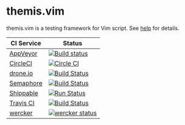 # themis.vim

themis.vim is a testing framework for Vim script.
See [help](doc/themis.txt) for details.

CI Service                                    | Status
----------                                    | ------
[AppVeyor](https://ci.appveyor.com/)          | [![Build status](https://ci.appveyor.com/api/projects/status/hr4us4ogbir0177i/branch/master?svg=true)](https://ci.appveyor.com/project/thinca/vim-themis/branch/master)
[CircleCI](https://circleci.com/)             | [![Circle CI](https://circleci.com/gh/thinca/vim-themis/tree/master.svg?style=svg)](https://circleci.com/gh/thinca/vim-themis/tree/master)
[drone.io](https://drone.io/)                 | [![Build Status](https://drone.io/github.com/thinca/vim-themis/status.png)](https://drone.io/github.com/thinca/vim-themis/latest)
[Semaphore](https://semaphoreci.com/)         | [![Build Status](https://semaphoreci.com/api/v1/projects/49e31cae-d92f-4d50-a0ed-632a94ba9ca1/319490/badge.svg)](https://semaphoreci.com/thinca/vim-themis)
[Shippable](https://app.shippable.com/)       | [![Run Status](https://api.shippable.com/projects/54a186acd46935d5fbc11cfb/badge?branch=master)](https://app.shippable.com/projects/54a186acd46935d5fbc11cfb)
[Travis CI](https://travis-ci.org/)           | [![Build Status](https://travis-ci.org/thinca/vim-themis.svg?branch=master)](https://travis-ci.org/thinca/vim-themis)
[wercker](https://app.wercker.com/)           | [![wercker status](https://app.wercker.com/status/4c5cb9f41d67922a9bcb858a74ed5409/m/master "wercker status")](https://app.wercker.com/project/bykey/4c5cb9f41d67922a9bcb858a74ed5409)
